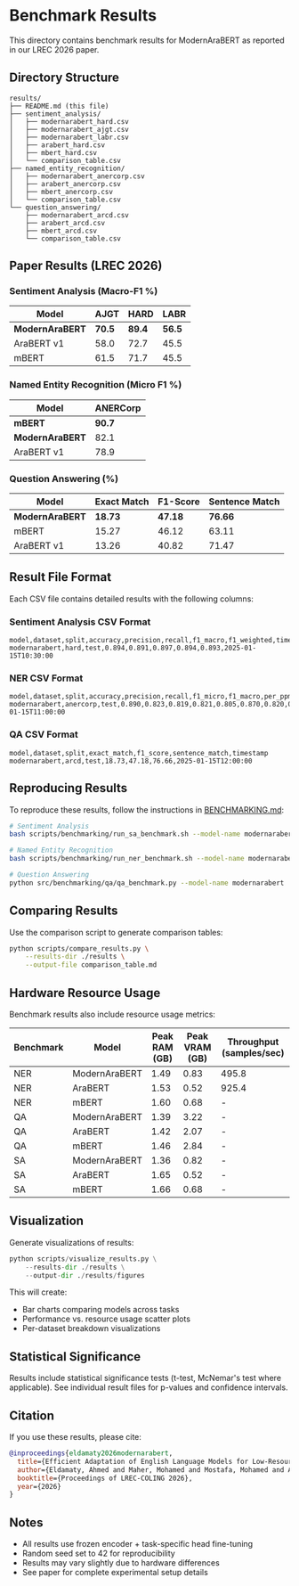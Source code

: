 # Benchmark Results

This directory contains benchmark results for ModernAraBERT as reported in our LREC 2026 paper.

## Directory Structure

```
results/
├── README.md (this file)
├── sentiment_analysis/
│   ├── modernarabert_hard.csv
│   ├── modernarabert_ajgt.csv
│   ├── modernarabert_labr.csv
│   ├── arabert_hard.csv
│   ├── mbert_hard.csv
│   └── comparison_table.csv
├── named_entity_recognition/
│   ├── modernarabert_anercorp.csv
│   ├── arabert_anercorp.csv
│   ├── mbert_anercorp.csv
│   └── comparison_table.csv
└── question_answering/
    ├── modernarabert_arcd.csv
    ├── arabert_arcd.csv
    ├── mbert_arcd.csv
    └── comparison_table.csv
```

## Paper Results (LREC 2026)

### Sentiment Analysis (Macro-F1 %)

| Model | AJGT | HARD | LABR |
|-------|------|------|------|
| **ModernAraBERT** | **70.5** | **89.4** | **56.5** |
| AraBERT v1 | 58.0 | 72.7 | 45.5 |
| mBERT | 61.5 | 71.7 | 45.5 |

### Named Entity Recognition (Micro F1 %)

| Model | ANERCorp |
|-------|----------|
| **mBERT** | **90.7** |
| **ModernAraBERT** | 82.1 |
| AraBERT v1 | 78.9 |

### Question Answering (%)

| Model | Exact Match | F1-Score | Sentence Match |
|-------|-------------|----------|----------------|
| **ModernAraBERT** | **18.73** | **47.18** | **76.66** |
| mBERT | 15.27 | 46.12 | 63.11 |
| AraBERT v1 | 13.26 | 40.82 | 71.47 |

## Result File Format

Each CSV file contains detailed results with the following columns:

### Sentiment Analysis CSV Format
```csv
model,dataset,split,accuracy,precision,recall,f1_macro,f1_weighted,timestamp
modernarabert,hard,test,0.894,0.891,0.897,0.894,0.893,2025-01-15T10:30:00
```

### NER CSV Format
```csv
model,dataset,split,accuracy,precision,recall,f1_micro,f1_macro,per_ppm,loc,org,misc,timestamp
modernarabert,anercorp,test,0.890,0.823,0.819,0.821,0.805,0.870,0.820,0.810,0.720,2025-01-15T11:00:00
```

### QA CSV Format
```csv
model,dataset,split,exact_match,f1_score,sentence_match,timestamp
modernarabert,arcd,test,18.73,47.18,76.66,2025-01-15T12:00:00
```

## Reproducing Results

To reproduce these results, follow the instructions in [BENCHMARKING.md](../docs/BENCHMARKING.md):

```bash
# Sentiment Analysis
bash scripts/benchmarking/run_sa_benchmark.sh --model-name modernarabert --dataset hard

# Named Entity Recognition
bash scripts/benchmarking/run_ner_benchmark.sh --model-name modernarabert

# Question Answering
python src/benchmarking/qa/qa_benchmark.py --model-name modernarabert
```

## Comparing Results

Use the comparison script to generate comparison tables:

```bash
python scripts/compare_results.py \
    --results-dir ./results \
    --output-file comparison_table.md
```

## Hardware Resource Usage

Benchmark results also include resource usage metrics:

| Benchmark | Model | Peak RAM (GB) | Peak VRAM (GB) | Throughput (samples/sec) |
|-----------|-------|---------------|----------------|--------------------------|
| NER | ModernAraBERT | 1.49 | 0.83 | 495.8 |
| NER | AraBERT | 1.53 | 0.52 | 925.4 |
| NER | mBERT | 1.60 | 0.68 | - |
| QA | ModernAraBERT | 1.39 | 3.22 | - |
| QA | AraBERT | 1.42 | 2.07 | - |
| QA | mBERT | 1.46 | 2.84 | - |
| SA | ModernAraBERT | 1.36 | 0.82 | - |
| SA | AraBERT | 1.65 | 0.52 | - |
| SA | mBERT | 1.66 | 0.68 | - |

## Visualization

Generate visualizations of results:

```python
python scripts/visualize_results.py \
    --results-dir ./results \
    --output-dir ./results/figures
```

This will create:
- Bar charts comparing models across tasks
- Performance vs. resource usage scatter plots
- Per-dataset breakdown visualizations

## Statistical Significance

Results include statistical significance tests (t-test, McNemar's test where applicable). See individual result files for p-values and confidence intervals.

## Citation

If you use these results, please cite:

```bibtex
@inproceedings{eldamaty2026modernarabert,
  title={Efficient Adaptation of English Language Models for Low-Resource and Morphologically Rich Languages: The Case of Arabic},
  author={Eldamaty, Ahmed and Maher, Mohamed and Mostafa, Mohamed and Ashraf, Mariam and ElShawi, Radwa},
  booktitle={Proceedings of LREC-COLING 2026},
  year={2026}
}
```

## Notes

- All results use frozen encoder + task-specific head fine-tuning
- Random seed set to 42 for reproducibility
- Results may vary slightly due to hardware differences
- See paper for complete experimental setup details

